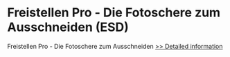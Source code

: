 # Freistellen Pro - Die Fotoschere zum Ausschneiden (ESD)
Freistellen Pro - Die Fotoschere zum Ausschneiden
[>> Detailed information](https://secure.element5.com/esales/product.html?productid=300642721&affiliateid=200057808)